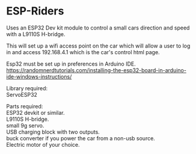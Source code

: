 # ESP-Riders

Uses an ESP32 Dev kit module to control a small cars direction and speed with a L9110S H-bridge.

This will set up a wifi access point on the car which will allow a user to log in and access 192.168.4.1 which is the car's control html page.

Esp32 must be set up in preferences in Arduino IDE.  https://randomnerdtutorials.com/installing-the-esp32-board-in-arduino-ide-windows-instructions/


Library required:   
                 ServoESP32 

Parts required:       
                 ESP32 devkit or similar.    
                 L9110S H-bridge.     
                 small 9g servo.      
                 USB charging block with two outputs.    
                 buck converter if you power the car from a non-usb source.   
                 Electric motor of your choice.
                 
